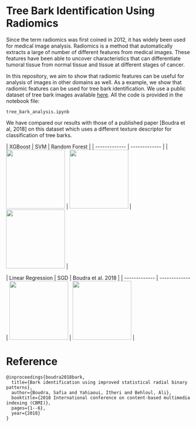 # Tree Bark Identification Using Radiomics 
Since the term radiomics was first coined in 2012, it has widely been used for medical image analysis. Radiomics is a method that automatically extracts a large of number of different features from medical images. These features have been able to uncover characteristics that can differentiate tumoral tissue from normal tissue and tissue at different stages of cancer.

In this repository, we aim to show that radiomic features can be useful for analysis of images in other domains as well. As a example, we show that radiomic features can be used for tree bark identification. We use a public dataset of tree bark images available [here](https://www.vicos.si/resources/trunk12/). All the code is provided in the notebook file: 

```tree_bark_analysis.ipynb```

We have compared our results with those of a published paper [Boudra et al, 2018] on this dataset which uses a different texture descriptor for classification of tree barks. 

| XGBoost  | SVM | Random Forest |
| ------------- | ------------- |
| <img src="plots/prec_recall_xgboost_crop_s_3000_new_s_256.png" width="160">  | <img src="plots/prec_recall_svm_crop_s_3000_new_s_256.png" width="160">  | <img src="plots/prec_recall_rf_crop_s_3000_new_s_256.png" width="160"> |

| Linear Regression | SGD  | Boudra et al. 2018 |
| ------------- | ------------- |
<img src="plots/prec_recall_lr_crop_s_3000_new_s_256.png" width="160"> | <img src="plots/prec_recall_boudra.png" width="160"> | 

# Reference 
```
@inproceedings{boudra2018bark,
  title={Bark identification using improved statistical radial binary patterns},
  author={Boudra, Safia and Yahiaoui, Itheri and Behloul, Ali},
  booktitle={2018 International conference on content-based multimedia indexing (CBMI)},
  pages={1--6},
  year={2018}
}
```